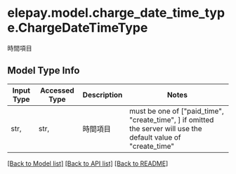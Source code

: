 # elepay.model.charge_date_time_type.ChargeDateTimeType

時間項目

## Model Type Info
Input Type | Accessed Type | Description | Notes
------------ | ------------- | ------------- | -------------
str,  | str,  | 時間項目 | must be one of ["paid_time", "create_time", ] if omitted the server will use the default value of "create_time"

[[Back to Model list]](../../README.md#documentation-for-models) [[Back to API list]](../../README.md#documentation-for-api-endpoints) [[Back to README]](../../README.md)

